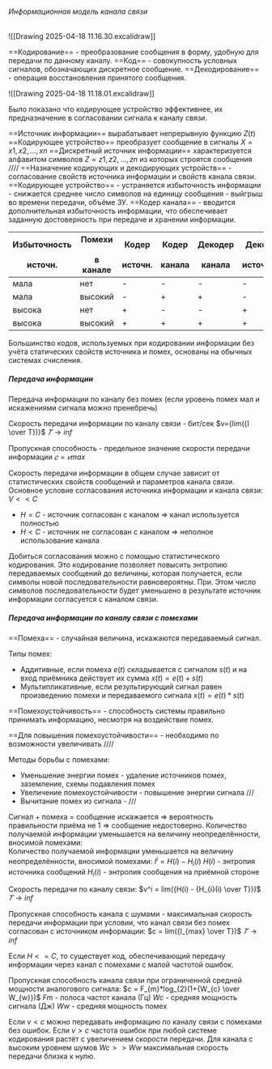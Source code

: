 ###### Информационная модель канала связи

![[Drawing 2025-04-18 11.16.30.excalidraw]]

==Кодирование== - преобразование сообщения в форму, удобную для передачи по данному каналу.
==Код== - совокупность условных сигналов, обозначающих дискретное сообщение.
==Декодирование== - операция восстановления принятого сообщения.

![[Drawing 2025-04-18 11.18.01.excalidraw]]

Было показано что кодирующее устройство эффективнее, их предназначение в согласовании сигнала к каналу связи.

==Источник информации== вырабатывает непрерывную функцию $Z(t)$
==Кодирующее устройство== преобразует сообщение в сигналы $X = {x1, x2, …, xn}$
==Дискретный источник информации== характеризуется алфавитом символов $Z={z1, z2, …, zn}$ из которых строятся сообщения ////
==Назначение кодирующих и декодирующих устройств== - согласование свойств источника информации и свойств канала связи.
==Кодирующее устройство== - устраняется избыточность информации - снижается среднее число символов на единицу сообщения - выйгрыш во времени передачи, объёме ЗУ.
==Кодер канала== - вводится дополнительная избыточность информации, что обеспечивает заданную достоверность при передаче и хранении информации.

| Избыточность<br><br>источн. | Помехи<br><br>в канале | Кодер<br><br>источн. | Кодер<br><br>канала | Декодер<br><br>канала | Декодер<br><br>источника |
| --------------------------- | ---------------------- | -------------------- | ------------------- | --------------------- | ------------------------ |
| мала                        | нет                    | -                    | -                   | -                     | -                        |
| мала                        | высокий                | -                    | +                   | +                     | -                        |
| высока                      | нет                    | +                    | -                   | -                     | +                        |
| высока                      | высокий                | +                    | +                   | +                     | +                        |

Большинство кодов, используемых при кодировании информации без учёта статических свойств источника и помех, основаны на обычных системах счисления. 
##### Передача информации

Передача информации по каналу без помех (если уровень помех мал и искажениями сигнала можно пренебречь)

Скорость передачи информации по каналу связи - бит/сек
$v={lim({I \over T})}$   $𝑇→inf$

Пропускная способность - предельное значение скорости передачи информации $𝑐=𝑣max$  

Скорость передачи информации в общем случае зависит от статистических свойств сообщений и параметров канала связи.
Основное условие согласования источника информации и канала связи: $V << C$
- $H = C$ - источник согласован с каналом => канал используется полностью
- $H < C$ - источник не согласован с каналом => неполное использование канала

Добиться согласования можно с помощью статистического кодирования. Это кодирование позволяет повысить энтропию передаваемых сообщений до величины, которая получается, если символы новой последовательности равновероятны. При. Этом число символов последовательности будет уменьшено в результате источник информации согласуется с каналом связи.
##### Передача информации по каналу связи с помехами

==Помеха== - случайная величина, искажаются передаваемый сигнал.

Типы помех:
- Аддитивные, если помеха $e(t)$ складывается с сигналом $s(t)$ и на вход приёмника действует их сумма $x(t) = e(t) + s(t)$
- Мультипликативные, если результирующий сигнал равен произведению помехи и передаваемого сигнала $x(t) = e(t) * s(t)$

==Помехоустойчивость== - способность системы правильно принимать информацию, несмотря на воздействие помех.

==Для повышения помехоустойчивости== - необходимо по возможности увеличивать ////

Методы борьбы с помехами:
- Уменьшение энергии помех - удаление источников помех, заземление, схемы подавления помех
- Увеличение помехоустойчивости - повышение энергии сигнала ///
- Вычитание помех из сигнала - ///

Сигнал + помеха = сообщение искажается => вероятность правильности приёма не 1 => сообщение недостоверно.
Количество получаемой информации уменьшается на величину неопределённости, вносимой помехами:  
Количество получаемой информации уменьшается на величину неопределённости, вносимой помехами:
$I^i = H(i) - H_{i}(i)$
$H(i)$ - энтропия источника сообщений
$H_{i}(i)$ - энтропия сообщения на приёмной стороне

Скорость передачи по каналу связи: $v^i = lim({H(i) - {H_{i}(i) \over T}})$   $𝑇→inf$

Пропускная способность канала с шумами - максимальная скорость передачи информации при условии, что канал связи без помех согласован с источником информации:
$c = lim({I_{max} \over T})$   $𝑇→inf$

Если $H <= С$, то существует код, обеспечивающий передачу информации через канал с помехами с малой частотой ошибок.

Пропускная способность канала связи при ограниченной средней мощности аналогового сигнала:
$c = F_{m}*log_{2}(1+{W_{c} \over W_{w}})$
$Fm$ - полоса частот канала (Гц)
$Wc$ - средняя мощность сигнала (Дж)
$Ww$ - средняя мощность помех

Если $v < c$ можно передавать информацию по каналу связи с помехами без ошибок.
Если $v > c$ частота ошибок при любой системе кодирования растёт с увеличением скорости передачи.
Для канала с высоким уровнем шумов $Wc >> Ww$ максимальная скорость передачи близка к нулю.